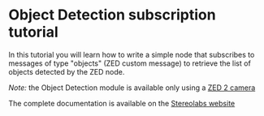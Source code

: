 # Object Detection subscription tutorial

In this tutorial you will learn how to write a simple node that subscribes to messages of type "objects" (ZED custom message) to retrieve the list of objects detected by the ZED node.

*Note:* the Object Detection module is available only using a [ZED 2 camera](https://www.stereolabs.com/zed-2/)

The complete documentation is available on the [Stereolabs website](https://www.stereolabs.com/docs/ros/object-detection/)
